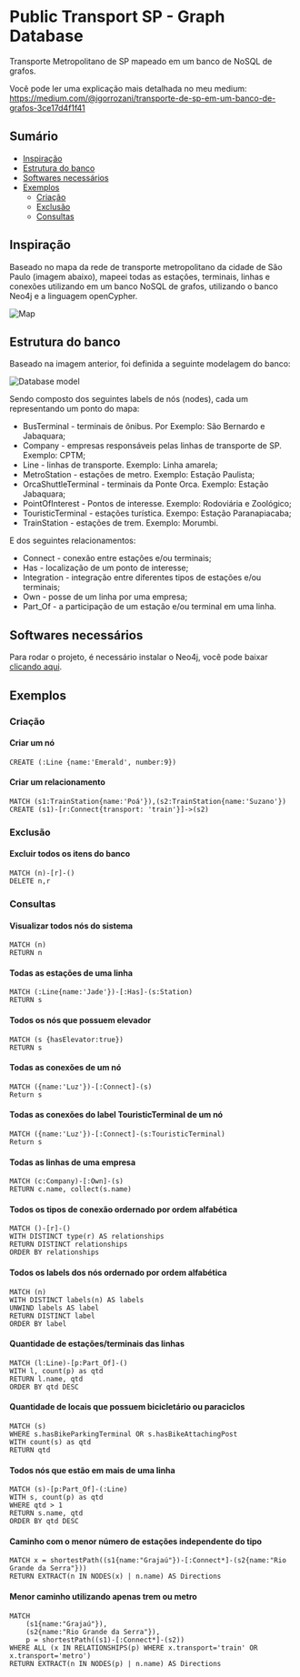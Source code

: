 # Public Transport SP - Graph Database

Transporte Metropolitano de SP mapeado em um banco de NoSQL de grafos.

Você pode ler uma explicação mais detalhada no meu medium: https://medium.com/@igorrozani/transporte-de-sp-em-um-banco-de-grafos-3ce17d4f1f41

## Sumário

* [Inspiração](#inspiração)
* [Estrutura do banco](#estrutura-do-banco)
* [Softwares necessários](#softwares-necessários)
* [Exemplos](#exemplos)
  * [Criação](#criação)
  * [Exclusão](#exclusão)
  * [Consultas](#consultas)

## Inspiração

Baseado no mapa da rede de transporte metropolitano da cidade de São Paulo (imagem abaixo), mapeei todas as estações, terminais, linhas e conexões utilizando em um banco NoSQL de grafos, utilizando o banco Neo4j e a linguagem openCypher.

![Map](img/map.png?raw=true "Map")

## Estrutura do banco

Baseado na imagem anterior, foi definida a seguinte modelagem do banco:

![Database model](img/TransportSP.png?raw=true "Database model")

Sendo composto dos seguintes labels de nós (nodes), cada um representando um ponto do mapa:
- BusTerminal - terminais de ônibus. Por Exemplo: São Bernardo e Jabaquara;
- Company - empresas responsáveis pelas linhas de transporte de SP. Exemplo: CPTM;
- Line - linhas de transporte. Exemplo: Linha amarela;
- MetroStation - estações de metro. Exemplo: Estação Paulista;
- OrcaShuttleTerminal - terminais da Ponte Orca. Exemplo: Estação Jabaquara;
- PointOfInterest - Pontos de interesse. Exemplo: Rodoviária e Zoológico;
- TouristicTerminal - estações turística. Exempo: Estação Paranapiacaba;
- TrainStation - estações de trem. Exemplo: Morumbi.

E dos seguintes relacionamentos:
- Connect - conexão entre estações e/ou terminais;
- Has - localização de um ponto de interesse;
- Integration - integração entre diferentes tipos de estações e/ou terminais;
- Own - posse de um linha por uma empresa;
- Part_Of - a participação de um estação e/ou terminal em uma linha.

## Softwares necessários

Para rodar o projeto, é necessário instalar o Neo4j, você pode baixar [clicando aqui](https://neo4j.com/download/?ref=hro).

## Exemplos

### Criação

#### Criar um nó

```
CREATE (:Line {name:'Emerald', number:9})
```

#### Criar um relacionamento

```
MATCH (s1:TrainStation{name:'Poá'}),(s2:TrainStation{name:'Suzano'})
CREATE (s1)-[r:Connect{transport: 'train'}]->(s2)
```

### Exclusão

#### Excluir todos os itens do banco

```
MATCH (n)-[r]-()
DELETE n,r
```

### Consultas

#### Visualizar todos nós do sistema

```
MATCH (n)
RETURN n
```

#### Todas as estações de uma linha

```
MATCH (:Line{name:'Jade'})-[:Has]-(s:Station)
RETURN s
```

#### Todos os nós que possuem elevador

```
MATCH (s {hasElevator:true})
RETURN s
```

#### Todas as conexões de um nó

```
MATCH ({name:'Luz'})-[:Connect]-(s)
Return s
```

#### Todas as conexões do label TouristicTerminal de um nó

```
MATCH ({name:'Luz'})-[:Connect]-(s:TouristicTerminal)
Return s
```

#### Todas as linhas de uma empresa

```
MATCH (c:Company)-[:Own]-(s)
RETURN c.name, collect(s.name)
```

#### Todos os tipos de conexão ordernado por ordem alfabética

```
MATCH ()-[r]-()
WITH DISTINCT type(r) AS relationships
RETURN DISTINCT relationships
ORDER BY relationships
```

#### Todos os labels dos nós ordernado por ordem alfabética

```
MATCH (n)
WITH DISTINCT labels(n) AS labels
UNWIND labels AS label
RETURN DISTINCT label
ORDER BY label
```

#### Quantidade de estações/terminais das linhas

```
MATCH (l:Line)-[p:Part_Of]-()
WITH l, count(p) as qtd
RETURN l.name, qtd
ORDER BY qtd DESC
```

#### Quantidade de locais que possuem bicicletário ou paraciclos

```
MATCH (s)
WHERE s.hasBikeParkingTerminal OR s.hasBikeAttachingPost
WITH count(s) as qtd
RETURN qtd
```

#### Todos nós que estão em mais de uma linha

```
MATCH (s)-[p:Part_Of]-(:Line)
WITH s, count(p) as qtd
WHERE qtd > 1
RETURN s.name, qtd
ORDER BY qtd DESC
```

#### Caminho com o menor número de estações independente do tipo

```
MATCH x = shortestPath((s1{name:"Grajaú"})-[:Connect*]-(s2{name:"Rio Grande da Serra"}))
RETURN EXTRACT(n IN NODES(x) | n.name) AS Directions
```

#### Menor caminho utilizando apenas trem ou metro

```
MATCH 
	(s1{name:"Grajaú"}), 
    (s2{name:"Rio Grande da Serra"}),
	p = shortestPath((s1)-[:Connect*]-(s2))
WHERE ALL (x IN RELATIONSHIPS(p) WHERE x.transport='train' OR x.transport='metro')
RETURN EXTRACT(n IN NODES(p) | n.name) AS Directions
```
